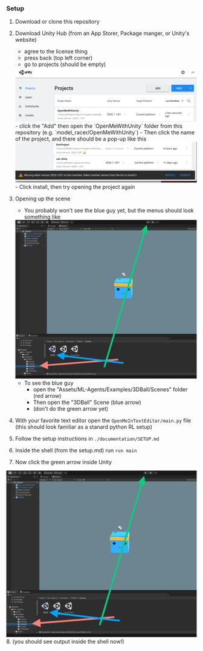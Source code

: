 ### Setup

1. Download or clone this repository
2. Download Unity Hub (from an App Storer, Package manger, or Unity's website)
    - agree to the license thing
    - press back (top left corner)
    - go to projects (should be empty)
    <img src="/documentation/images/unity_hub.png" alt="where-to-clock">
    - click the "Add" then open the `OpenMeWithUnity` folder from this repository (e.g. `model_racer/OpenMeWithUnity`)
    - Then click the name of the project, and there should be a pop-up like this
    <img src="/documentation/images/install_prompt.png" alt="where-to-clock">
    - Click install, then try opening the project again
3. Opening up the scene
    - You probably won't see the blue guy yet, but the menus should look something like
    <img src="/documentation/images/basic_run.png" alt="where-to-clock">

   - To see the blue guy
     - open the "Assets/ML-Agents/Examples/3DBall/Scenes" folder (red arrow)
     - Then open the "3DBall" Scene (blue arrow)
     - (don't do the green arrow yet)
4. With your favorite text editor open the `OpenMeInTextEditor/main.py` file (this should look familiar as a stanard python RL setup)
5. Follow the setup instructions in `./documentation/SETUP.md`
6. Inside the shell (from the setup.md) run `run main`
7. Now click the green arrow inside Unity
<img src="/documentation/images/basic_run.png" alt="where-to-clock">
8. (you should see output inside the shell now!)
